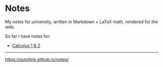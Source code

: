 # Notes

My notes for university, written in Markdown + LaTeX math, rendered for the web.

So far I have notes for:
- [Calculus 1 & 2](https://outofink.github.io/notes/math)

---

https://outofink.github.io/notes/
